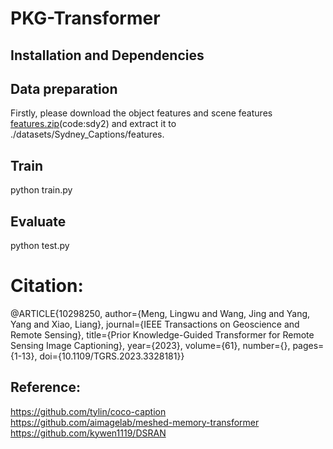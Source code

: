 # PKG-Transformer

## Installation and Dependencies


## Data preparation
Firstly, please download the object features and scene features [features.zip](https://pan.baidu.com/s/1o4m4f5doAtAsRr1Z7tv3lw)(code:sdy2) and extract it to ./datasets/Sydney_Captions/features.

## Train
python train.py

## Evaluate
python test.py

# Citation:

@ARTICLE{10298250,
  author={Meng, Lingwu and Wang, Jing and Yang, Yang and Xiao, Liang},
  journal={IEEE Transactions on Geoscience and Remote Sensing}, 
  title={Prior Knowledge-Guided Transformer for Remote Sensing Image Captioning}, 
  year={2023},
  volume={61},
  number={},
  pages={1-13},
  doi={10.1109/TGRS.2023.3328181}}

## Reference:
https://github.com/tylin/coco-caption
https://github.com/aimagelab/meshed-memory-transformer
https://github.com/kywen1119/DSRAN
